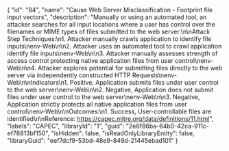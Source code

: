 {
  "id": "84",
  "name": "Cause Web Server Misclassification - Footprint file input vectors",
  "description": "Manually or using an automated tool, an attacker searches for all input locations where a user has control over the filenames or MIME types of files submitted to the web server.\n\nAttack Step Techniques:\n1.  Attacker manually crawls application to identify file inputs\nenv-Web\n\n2.  Attacker uses an automated tool to crawl application identify file inputs\nenv-Web\n\n3.  Attacker manually assesses strength of access control protecting native application files from user control\nenv-Web\n\n4.  Attacker explores potential for submitting files directly to the web server via independently constructed HTTP Requests\nenv-Web\n\nIndicators\n1.  Positive,  Application submits files under user control to the web server\nenv-Web\n\n2.  Negative,  Application does not submit files under user control to the web server\nenv-Web\n\n3.   Negative,  Application strictly protects all native application files from user control\nenv-Web\n\nOutcomes:\n1.  Success,  User-controllable files are identified\n\nReference: https://capec.mitre.org/data/definitions/11.html",
  "labels": "CAPEC",
  "libraryId": "1",
  "guid": "2e6f86ba-64b0-42ca-911c-ef78813bf150",
  "isHidden": false,
  "isReadOnlyLibraryEntity": false,
  "libraryGuid": "eef7dcf9-53bd-48e9-849d-21445ebad101"
}